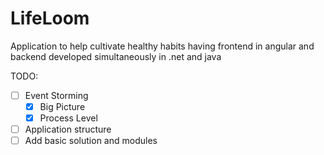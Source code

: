 # LifeLoom

Application to help cultivate healthy habits having frontend in angular and backend developed simultaneously in .net and java

TODO:
* [ ] Event Storming 
  * [x] Big Picture 
  * [x] Process Level 
* [ ] Application structure
* [ ] Add basic solution and modules
